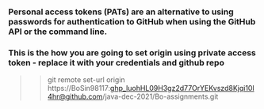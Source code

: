 
### Personal access tokens (PATs) are an alternative to using passwords for authentication to GitHub when using the GitHub API or the command line.

### This is the how you are going to set origin using private access token - replace it with your credentials and github repo   
>>git remote set-url origin https://BoSin98117: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@github.com/java-dec-2021/Bo-assignments.git
